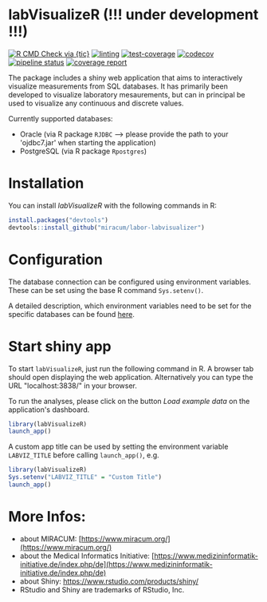 # labVisualizeR (!!! under development !!!)

<!-- badges: start -->
[![R CMD Check via {tic}](https://github.com/miracum/labor-labvisualizer/workflows/R%20CMD%20Check%20via%20{tic}/badge.svg?branch=master)](https://github.com/miracum/labor-labvisualizer/actions)
[![linting](https://github.com/miracum/labor-labvisualizer/workflows/lint/badge.svg?branch=master)](https://github.com/miracum/labor-labvisualizer/actions)
[![test-coverage](https://github.com/miracum/labor-labvisualizer/workflows/test-coverage/badge.svg?branch=master)](https://github.com/miracum/labor-labvisualizer/actions)
[![codecov](https://codecov.io/gh/miracum/labor-labvisualizer/branch/master/graph/badge.svg)](https://codecov.io/gh/miracum/labor-labvisualizer)
[![pipeline status](https://gitlab.miracum.org/miracum/labor/labvisualizer/badges/master/pipeline.svg)](https://gitlab.miracum.org/miracum/labor/labvisualizer/commits/master)
[![coverage report](https://gitlab.miracum.org/miracum/labor/labvisualizer/badges/master/coverage.svg)](https://gitlab.miracum.org/miracum/labor/labvisualizer/commits/master)
<!-- badges: end -->


The package includes a shiny web application that aims to interactively visualize measurements from SQL databases. It has primarily been developed to visualize laboratory mesaurements, but can in principal be used to visualize any continuous and discrete values. 

Currently supported databases:  
* Oracle (via R package `RJDBC` --> please provide the path to your 'ojdbc7.jar' when starting the application) 
* PostgreSQL (via R package `Rpostgres`)

# Installation

You can install *labVisualizeR* with the following commands in R:

```r
install.packages("devtools")
devtools::install_github("miracum/labor-labvisualizer")
```

# Configuration 

The database connection can be configured using environment variables. These can be set using the base R command `Sys.setenv()`.

A detailed description, which environment variables need to be set for the specific databases can be found [here](https://github.com/miracum/misc-dizutils/blob/master/README.md).

# Start shiny app

To start `labVisualizeR`, just run the following command in R. A browser tab should open displaying the web application. Alternatively you can type the URL "localhost:3838/" in your browser.

To run the analyses, please click on the button *Load example data* on the application's dashboard.

```r
library(labVisualizeR)
launch_app()
```

A custom app title can be used by setting the environment variable `LABVIZ_TITLE` before calling `launch_app()`, e.g. 

```r
library(labVisualizeR)
Sys.setenv("LABVIZ_TITLE" = "Custom Title")
launch_app()
```


# More Infos:

- about MIRACUM: [https://www.miracum.org/](https://www.miracum.org/)
- about the Medical Informatics Initiative: [https://www.medizininformatik-initiative.de/index.php/de](https://www.medizininformatik-initiative.de/index.php/de)
- about Shiny: https://www.rstudio.com/products/shiny/
- RStudio and Shiny are trademarks of RStudio, Inc.

